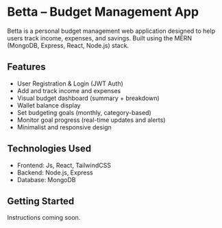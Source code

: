 # Betta – Budget Management App

Betta is a personal budget management web application designed to help users track income, expenses, and savings. Built using the MERN (MongoDB, Express, React, Node.js) stack.

## Features
- User Registration & Login (JWT Auth)
- Add and track income and expenses
- Visual budget dashboard (summary + breakdown)
- Wallet balance display
- Set budgeting goals (monthly, category-based)
- Monitor goal progress (real-time updates and alerts)
- Minimalist and responsive design

## Technologies Used
- Frontend: Js, React, TailwindCSS
- Backend: Node.js, Express
- Database: MongoDB

## Getting Started
Instructions coming soon.

